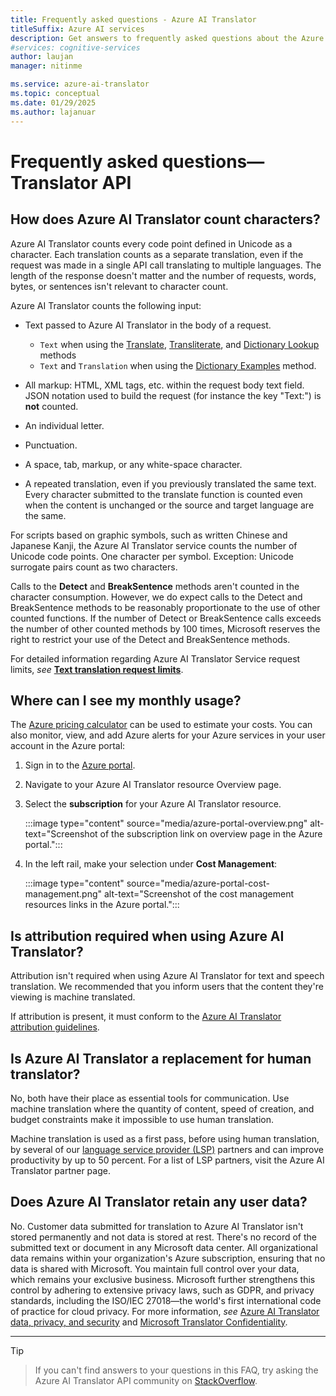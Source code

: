 ```yaml
---
title: Frequently asked questions - Azure AI Translator
titleSuffix: Azure AI services
description: Get answers to frequently asked questions about the Azure AI Translator API in Azure AI services.
#services: cognitive-services
author: laujan
manager: nitinme

ms.service: azure-ai-translator
ms.topic: conceptual
ms.date: 01/29/2025
ms.author: lajanuar
---
```


# Frequently asked questions—Translator API

## How does Azure AI Translator count characters?

Azure AI Translator counts every code point defined in Unicode as a character. Each translation counts as a separate translation, even if the request was made in a single API call translating to multiple languages. The length of the response doesn't matter and the number of requests, words, bytes, or sentences isn't relevant to character count.

Azure AI Translator counts the following input:

* Text passed to Azure AI Translator in the body of a request.
  * `Text` when using the [Translate](text-translation/reference/v3/translate.md), [Transliterate](text-translation/reference/v3/transliterate.md), and [Dictionary Lookup](text-translation/reference/v3/dictionary-lookup.md) methods
  * `Text` and `Translation` when using the [Dictionary Examples](text-translation/reference/v3/dictionary-examples.md) method.

* All markup: HTML, XML tags, etc. within the request body text field. JSON notation used to build the request (for instance the key "Text:") is **not** counted.
* An individual letter.
* Punctuation.
* A space, tab, markup, or any white-space character.
* A repeated translation, even if you previously translated the same text. Every character submitted to the translate function is counted even when the content is unchanged or the source and target language are the same.

For scripts based on graphic symbols, such as written Chinese and Japanese Kanji, the Azure AI Translator service counts the number of Unicode code points. One character per symbol. Exception: Unicode surrogate pairs count as two characters.

Calls to the **Detect** and **BreakSentence** methods aren't counted in the character consumption. However, we do expect calls to the Detect and BreakSentence methods to be reasonably proportionate to the use of other counted functions. If the number of Detect or BreakSentence calls exceeds the number of other counted methods by 100 times, Microsoft reserves the right to restrict your use of the Detect and BreakSentence methods.

For detailed information regarding Azure AI Translator Service request limits, *see* [**Text translation request limits**](service-limits.md#text-translation).

## Where can I see my monthly usage?

The [Azure pricing calculator](https://azure.microsoft.com/pricing/calculator/) can be used to estimate your costs. You can also monitor, view, and add Azure alerts for your Azure services in your user account in the Azure portal:

1. Sign in to the [Azure portal](https://portal.azure.com).
1. Navigate to your Azure AI Translator resource Overview page.
1. Select the **subscription** for your Azure AI Translator resource.

    :::image type="content" source="media/azure-portal-overview.png" alt-text="Screenshot of the subscription link on overview page in the Azure portal.":::

1. In the left rail, make your selection under **Cost Management**:

    :::image type="content" source="media/azure-portal-cost-management.png" alt-text="Screenshot of the cost management resources links in the Azure portal.":::

## Is attribution required when using Azure AI Translator?

Attribution isn't required when using Azure AI Translator for text and speech translation. We recommended that you inform users that the content they're viewing is machine translated.

If attribution is present, it must conform to the [Azure AI Translator attribution guidelines](https://www.microsoft.com/translator/business/attribution/).

## Is Azure AI Translator a replacement for human translator?

No, both have their place as essential tools for communication. Use machine translation where the quantity of content, speed of creation, and budget constraints make it impossible to use human translation.

Machine translation is used as a first pass, before using human translation, by several of our [language service provider (LSP)](https://www.microsoft.com/translator/business/partners/) partners and can improve productivity by up to 50 percent. For a list of LSP partners, visit the Azure AI Translator partner page.

## Does Azure AI Translator retain any user data?

No. Customer data submitted for translation to Azure AI Translator isn't stored permanently and not data is stored at rest. There's no record of the submitted text or document in any Microsoft data center. All organizational data remains within your organization's Azure subscription, ensuring that no data is shared with Microsoft. You maintain full control over your data, which remains your exclusive business. Microsoft further strengthens this control by adhering to extensive privacy laws, such as GDPR, and privacy standards, including the ISO/IEC 27018—the world's first international code of practice for cloud privacy. For more information, *see* [Azure AI Translator data, privacy, and security](/legal/cognitive-services/translator/data-privacy-security) and [Microsoft Translator Confidentiality](https://www.microsoft.com/translator/business/notrace/#compliance).

---
> [!TIP]

> If you can't find answers to your questions in this FAQ, try asking the Azure AI Translator API community on [StackOverflow](https://stackoverflow.com/search?q=%5Bmicrosoft-cognitive%5D+or+%5Bmicrosoft-cognitive%5D+translator&s=34bf0ce2-b6b3-4355-86a6-d45a1121fe27).


